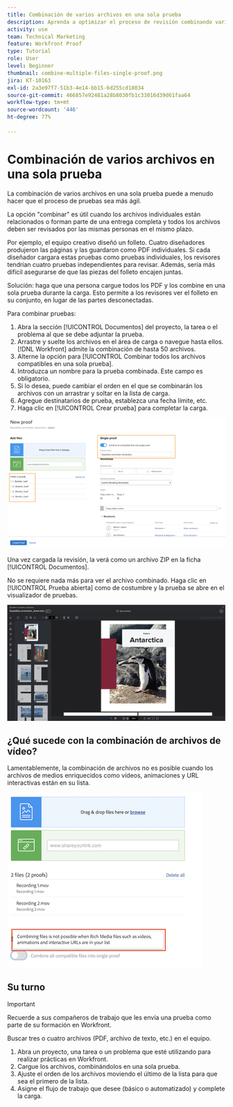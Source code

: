 ```yaml
---
title: Combinación de varios archivos en una sola prueba
description: Aprenda a optimizar el proceso de revisión combinando varios archivos en una sola revisión en  [!DNL  Workfront].
activity: use
team: Technical Marketing
feature: Workfront Proof
type: Tutorial
role: User
level: Beginner
thumbnail: combine-multiple-files-single-proof.png
jira: KT-10163
exl-id: 2a3e97f7-51b3-4e14-bb15-6d255cd18034
source-git-commit: 466857e92481a28b8030fb1c33016d39d61faa64
workflow-type: tm+mt
source-wordcount: '446'
ht-degree: 77%

---
```


# Combinación de varios archivos en una sola prueba

La combinación de varios archivos en una sola prueba puede a menudo hacer que el proceso de pruebas sea más ágil.

La opción &quot;combinar&quot; es útil cuando los archivos individuales están relacionados o forman parte de una entrega completa y todos los archivos deben ser revisados por las mismas personas en el mismo plazo.

Por ejemplo, el equipo creativo diseñó un folleto. Cuatro diseñadores produjeron las páginas y las guardaron como PDF individuales. Si cada diseñador cargara estas pruebas como pruebas individuales, los revisores tendrían cuatro pruebas independientes para revisar. Además, sería más difícil asegurarse de que las piezas del folleto encajen juntas.

Solución: haga que una persona cargue todos los PDF y los combine en una sola prueba durante la carga. Esto permite a los revisores ver el folleto en su conjunto, en lugar de las partes desconectadas.

Para combinar pruebas:

1. Abra la sección [!UICONTROL Documentos] del proyecto, la tarea o el problema al que se debe adjuntar la prueba.
2. Arrastre y suelte los archivos en el área de carga o navegue hasta ellos. [!DNL Workfront] admite la combinación de hasta 50 archivos.
3. Alterne la opción para [!UICONTROL Combinar todos los archivos compatibles en una sola prueba].
4. Introduzca un nombre para la prueba combinada. Este campo es obligatorio.
5. Si lo desea, puede cambiar el orden en el que se combinarán los archivos con un arrastrar y soltar en la lista de carga.
6. Agregue destinatarios de prueba, establezca una fecha límite, etc.
7. Haga clic en [!UICONTROL Crear prueba] para completar la carga.

![Una imagen de la ventana [!UICONTROL Prueba nueva] con la lista de archivos cargados y las secciones de [!UICONTROL Prueba única] resaltadas.](assets/combine-proofs.png)

Una vez cargada la revisión, la verá como un archivo ZIP en la ficha [!UICONTROL Documentos].

No se requiere nada más para ver el archivo combinado. Haga clic en [!UICONTROL Prueba abierta] como de costumbre y la prueba se abre en el visualizador de pruebas.

![Imagen del visualizador de pruebas con una prueba de varias páginas visible.](assets/combine-proofs-2.png)

## ¿Qué sucede con la combinación de archivos de vídeo?

Lamentablemente, la combinación de archivos no es posible cuando los archivos de medios enriquecidos como vídeos, animaciones y URL interactivas están en su lista.

![Imagen de un mensaje de error que explica que no puede combinar archivos de vídeo.](assets/combine-proofs-error.png)


## Su turno

>[!IMPORTANT]
>
>Recuerde a sus compañeros de trabajo que les envía una prueba como parte de su formación en Workfront.


Buscar tres o cuatro archivos (PDF, archivo de texto, etc.) en el equipo.

1. Abra un proyecto, una tarea o un problema que esté utilizando para realizar prácticas en Workfront.
1. Cargue los archivos, combinándolos en una sola prueba.
1. Ajuste el orden de los archivos moviendo el último de la lista para que sea el primero de la lista.
1. Asigne el flujo de trabajo que desee (básico o automatizado) y complete la carga.



<!--
##Learn more
* Create a multi-page proof
-->
